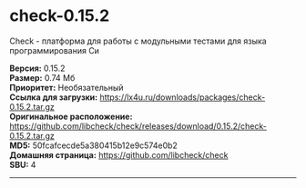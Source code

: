 # check-0.15.2
Check - платформа для работы с модульными тестами для языка программирования Си

**Версия:** 0.15.2<br />
**Размер:** 0.74 Мб<br />
**Приоритет:** Необязательный<br />
**Ссылка для загрузки:** https://lx4u.ru/downloads/packages/check-0.15.2.tar.gz<br />
**Оригинальное расположение:** https://github.com/libcheck/check/releases/download/0.15.2/check-0.15.2.tar.gz<br/>
**MD5:** 50fcafcecde5a380415b12e9c574e0b2<br />
**Домашняя страница:** https://github.com/libcheck/check
<br />**SBU:** 4

***
